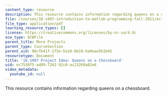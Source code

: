 ```yaml
---
content_type: resource
description: This resource contains information regarding queens on a chessboard.
file: /courses/18-s997-introduction-to-matlab-programming-fall-2011/ec7538f5ad89726292c0ac23269a82e6_MIT18_S997F11_Queens.pdf
file_type: application/pdf
learning_resource_types: []
license: https://creativecommons.org/licenses/by-nc-sa/4.0/
ocw_type: OCWFile
parent_title: More Projects
parent_type: CourseSection
parent_uid: 08cfb41f-1f5e-b1e9-bb10-ba9eae5b1b45
resourcetype: Document
title: '18.S997 Project Idea: Queens on a Chessboard'
uid: ec7538f5-ad89-7262-92c0-ac23269a82e6
video_metadata:
  youtube_id: null
---
```

This resource contains information regarding queens on a chessboard.